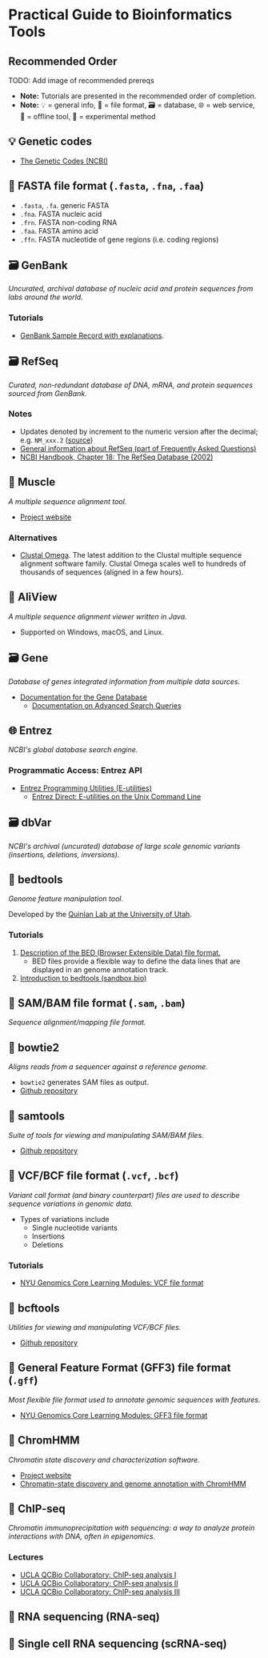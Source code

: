 # Practical Guide to Bioinformatics Tools

## Recommended Order
TODO: Add image of recommended prereqs

- **Note:** Tutorials are presented in the recommended order of completion.
- **Note:** 💡 = general info, 📁 = file format, 🗃️ = database, 🌐 = web service, 🧰 = offline tool, 🧪 = experimental method

## 💡 Genetic codes

- [The Genetic Codes (NCBI)](https://www.ncbi.nlm.nih.gov/Taxonomy/Utils/wprintgc.cgi)

## 📁 FASTA file format (`.fasta`, `.fna`, `.faa`)

- `.fasta`, `.fa`. generic FASTA
- `.fna`. FASTA nucleic acid
- `.frn`. FASTA non-coding RNA
- `.faa`. FASTA amino acid
- `.ffn`. FASTA nucleotide of gene regions (i.e. coding regions)

## 🗃️ GenBank

_Uncurated, archival database of nucleic acid and protein sequences from labs around the world._

### Tutorials
- [GenBank Sample Record with explanations](https://www.ncbi.nlm.nih.gov/Sitemap/samplerecord.html).

## 🗃️ RefSeq

_Curated, non-redundant database of DNA, mRNA, and protein sequences sourced from GenBank._

### Notes
- Updates denoted by increment to the numeric version after the decimal; e.g. `NM_xxx.2` ([source](https://archive.is/W6CyS))
- [General information about RefSeq (part of Frequently Asked Questions)](https://www.ncbi.nlm.nih.gov/books/NBK50679/#RefSeqFAQ.General_Information_about_RefS)
- [NCBI Handbook, Chapter 18: The RefSeq Database (2002)](https://www.ncbi.nlm.nih.gov/books/NBK21091/)

## 🧰 Muscle

_A multiple sequence alignment tool._

- [Project website](https://drive5.com/muscle/)

### Alternatives
- [Clustal Omega](http://www.clustal.org/omega/). The latest addition to the Clustal multiple sequence alignment software family. Clustal Omega scales well to hundreds of thousands of sequences (aligned in a few hours).


## 🧰 AliView

_A multiple sequence alignment viewer written in Java._

- Supported on Windows, macOS, and Linux.

## 🗃️ Gene

_Database of genes integrated information from multiple data sources._

- [Documentation for the Gene Database](https://www.ncbi.nlm.nih.gov/books/NBK3839/)
  - [Documentation on Advanced Search Queries](https://www.ncbi.nlm.nih.gov/books/NBK3841/)

## 🌐 Entrez

_NCBI's global database search engine._

### Programmatic Access: Entrez API
- [Entrez Programming Utilities (E-utilities)](https://www.ncbi.nlm.nih.gov/books/NBK25501/)
  - [Entrez Direct: E-utilities on the Unix Command Line](https://www.ncbi.nlm.nih.gov/books/NBK179288/)

## 🗃️ dbVar

_NCBI's archival (uncurated) database of large scale genomic variants (insertions, deletions, inversions)._

## 🧰 bedtools

_Genome feature manipulation tool._

Developed by the [Quinlan Lab at the University of Utah](http://quinlanlab.org/).

### Tutorials
1. [Description of the BED (Browser Extensible Data) file format.](http://genome.ucsc.edu/FAQ/FAQformat.html#format1)
    - BED files provide a flexible way to define the data lines that are displayed in an genome annotation track.
2. [Introduction to bedtools (sandbox.bio)](https://sandbox.bio/tutorials/?id=bedtools-intro)

## 📁 SAM/BAM file format (`.sam`, `.bam`)

_Sequence alignment/mapping file format._

## 🧰 bowtie2

_Aligns reads from a sequencer against a reference genome._

- `bowtie2` generates SAM files as output.
- [Github repository](https://github.com/BenLangmead/bowtie2)

## 🧰 samtools

_Suite of tools for viewing and manipulating SAM/BAM files._

- [Github repository](https://github.com/samtools/samtools)

## 📁 VCF/BCF file format (`.vcf`, `.bcf`)

_Variant call format (and binary counterpart) files are used to describe sequence variations in genomic data._

- Types of variations include
  - Single nucleotide variants
  - Insertions
  - Deletions

### Tutorials
- [NYU Genomics Core Learning Modules: VCF file format](https://learn.gencore.bio.nyu.edu/ngs-file-formats/vcf-format/)

## 🧰 bcftools

_Utilities for viewing and manipulating VCF/BCF files._

- [Github repository](https://github.com/samtools/bcftools)

## 📁 General Feature Format (GFF3) file format (`.gff`)

_Most flexible file format used to annotate genomic sequences with features._

- [NYU Genomics Core Learning Modules: GFF3 file format](https://learn.gencore.bio.nyu.edu/ngs-file-formats/gff3-format/)

## 🧰 ChromHMM

_Chromatin state discovery and characterization software._

- [Project website](http://compbio.mit.edu/ChromHMM/)
- [Chromatin-state discovery and genome annotation with ChromHMM](https://www.nature.com/articles/nprot.2017.124)

## 🧪 ChIP-seq

_Chromatin immunoprecipitation with sequencing: a way to analyze protein interactions with DNA, often in epigenomics._

### Lectures

- [UCLA QCBio Collaboratory: ChIP-seq analysis I](https://www.youtube.com/watch?v=uWM5WT3Dt0k)
- [UCLA QCBio Collaboratory: ChIP-seq analysis II](https://www.youtube.com/watch?v=7xre8FmUb8A)
- [UCLA QCBio Collaboratory: ChIP-seq analysis III](https://www.youtube.com/watch?v=JYBP5BpRfTM)

## 🧪 RNA sequencing (RNA-seq)

## 🧪 Single cell RNA sequencing (scRNA-seq)
